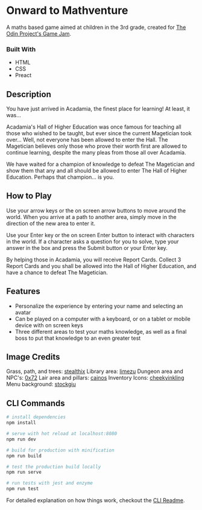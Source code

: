 # Onward to Mathventure

A maths based game aimed at children in the 3rd grade, created for [The Odin Project's Game Jam](https://itch.io/jam/top-jam-1).

### Built With

-   HTML
-   CSS
-   Preact

## Description

You have just arrived in Acadamia, the finest place for learning! At least, it was...

Acadamia's Hall of Higher Education was once famous for teaching all those who wished to be taught, but ever since the current Magetician took over... Well, not everyone has been allowed to enter the Hall. The Magetician believes only those who prove their worth first are allowed to continue learning, despite the many pleas from those all over Acadamia.

We have waited for a champion of knowledge to defeat The Magetician and show them that any and all should be allowed to
enter The Hall of Higher Education. Perhaps that champion... is you.

## How to Play

Use your arrow keys or the on screen arrow buttons to move around the world. When you arrive at a path to another area, simply move in the direction of the new area to enter it.

Use your Enter key or the on screen Enter button to interact with characters in the world. If a character asks a question for you to solve, type your answer in the box and press the Submit button or your Enter key.

By helping those in Acadamia, you will receive Report Cards. Collect 3 Report Cards and you shall be allowed into the Hall of Higher Education, and have a chance to defeat The Magetician.

## Features

-   Personalize the experience by entering your name and selecting an avatar
-   Can be played on a computer with a keyboard, or on a tablet or mobile device with on screen keys
-   Three different areas to test your maths knowledge, as well as a final boss to put that knowledge to an even greater test

## Image Credits

Grass, path, and trees: [stealthix](https://stealthix.itch.io/rpg-nature-tileset)
Library area: [limezu](https://limezu.itch.io/moderninteriors)
Dungeon area and NPC's: [0x72](https://0x72.itch.io/16x16-dungeon-tileset)
Lair area and pillars: [cainos](https://cainos.itch.io/pixel-art-top-down-basic)
Inventory Icons: [cheekyinkling](https://cheekyinkling.itch.io/shikashis-fantasy-icons-pack)
Menu background: [stockgiu](https://www.freepik.com/vectors/vintage)

## CLI Commands

```bash
# install dependencies
npm install

# serve with hot reload at localhost:8080
npm run dev

# build for production with minification
npm run build

# test the production build locally
npm run serve

# run tests with jest and enzyme
npm run test
```

For detailed explanation on how things work, checkout the [CLI Readme](https://github.com/developit/preact-cli/blob/master/README.md).
